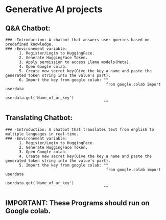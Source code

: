 # Generative AI projects
## Q&A Chatbot:
    ### -Introduction: A chatbot that answers user queries based on predefined knowledge.
    ### -Environement variable:
          1. Register/Login to HuggingFace.
          2. Generate HuggingFace Token.
          3. Apply permission to access Llama models(Meta).
          4. Open Google colab.
          5. Create new secret key(Give the key a name and paste the generated token string into the value's part).
          6. Import the key from google colab: ""
                                                from google.colab import userdata
                                                userdata.get('Name_of_ur_key')
                                               ""

## Translating Chatbot: 
    ### -Introduction: A chatbot that translates text from english to multiple languages in real-time.
    ### -Environement variable:
          1. Register/Login to HuggingFace.
          2. Generate HuggingFace Token.
          3. Open Google colab.
          4. Create new secret key(Give the key a name and paste the generated token string into the value's part).
          5. Import the key from google colab: ""
                                                from google.colab import userdata
                                                userdata.get('Name_of_ur_key')
                                               ""

## IMPORTANT: These Programs should run on Google colab. 
